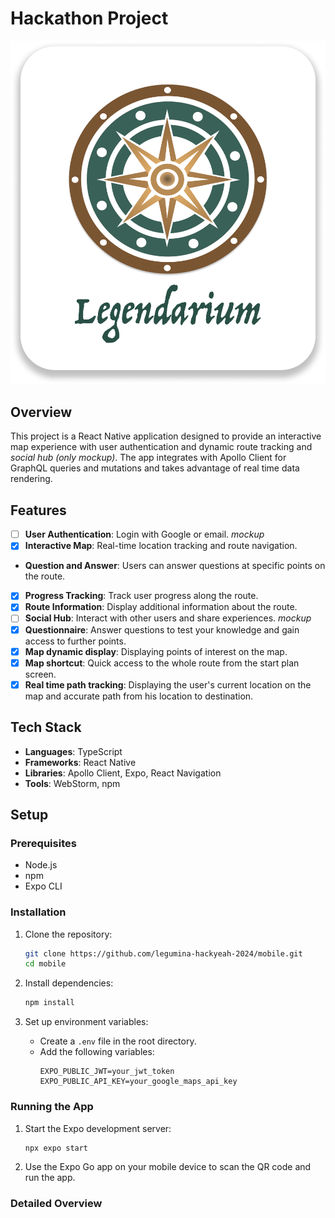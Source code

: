 # Hackathon Project

![Project Logo](.readme.assets/logo.png)

## Overview

This project is a React Native application designed to provide an interactive map experience with user authentication and dynamic route tracking and _social hub (only mockup)_. The app integrates with Apollo Client for GraphQL queries and mutations and
takes advantage of real time data rendering.

## Features

- [ ] **User Authentication**: Login with Google or email.  _mockup_
- [x] **Interactive Map**: Real-time location tracking and route navigation.
- **Question and Answer**: Users can answer questions at specific points on the route.
- [x] **Progress Tracking**: Track user progress along the route.
- [x] **Route Information**: Display additional information about the route.
- [ ] **Social Hub**: Interact with other users and share experiences. _mockup_
- [x] **Questionnaire**: Answer questions to test your knowledge and gain access to further points.
- [x] **Map dynamic display**: Displaying points of interest on the map.
- [x] **Map shortcut**: Quick access to the whole route from the start plan screen.
- [x] **Real time path tracking**: Displaying the user's current location on the map and accurate path from his location to destination.

## Tech Stack

- **Languages**: TypeScript
- **Frameworks**: React Native
- **Libraries**: Apollo Client, Expo, React Navigation
- **Tools**: WebStorm, npm

## Setup

### Prerequisites

- Node.js
- npm
- Expo CLI

### Installation

1. Clone the repository:
    ```sh
    git clone https://github.com/legumina-hackyeah-2024/mobile.git
    cd mobile
    ```

2. Install dependencies:
    ```sh
    npm install
    ```

3. Set up environment variables:
    - Create a `.env` file in the root directory.
    - Add the following variables:
        ```env
        EXPO_PUBLIC_JWT=your_jwt_token
        EXPO_PUBLIC_API_KEY=your_google_maps_api_key
        ```

### Running the App

1. Start the Expo development server:
    ```sh
    npx expo start
    ```

2. Use the Expo Go app on your mobile device to scan the QR code and run the app.

### Detailed Overview
